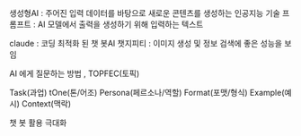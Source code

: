 생성형AI : 주어진 입력 데이터를 바탕으로 새로운 콘텐츠를 생성하는 인공지능 기술
프롬프트 : AI 모델에서 출력을 생성하기 위해 입력하는 텍스트 

claude : 코딩 최적화 된 챗 봇AI
챗지피티 : 이미지 생성 및 정보 검색에 좋은 성능을 보임

AI 에게 질문하는 방법 , TOPFEC(토픽)

Task(과업)
tOne(톤/어조)
Persona(페르소나/역할)
Format(포맷/형식)
Example(예시)
Context(맥락)

챗 봇 활용 극대화